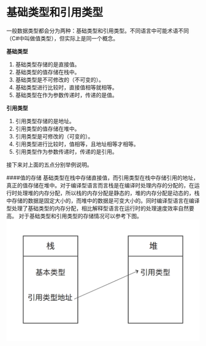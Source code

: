 # 基础类型和引用类型

一般数据类型都会分为两种：基础类型和引用类型。不同语言中可能术语不同（C#中叫做值类型），但实际上是同一个概念。

**基础类型**
1. 基础类型存储的是直接值。
2. 基础类型的值存储在栈中。
3. 基础类型是不可修改的（不可变的）。
4. 基础类型进行比较时，直接值相等就相等。
5. 基础类型在作为参数传递时，传递的是值。

**引用类型**
1. 引用类型存储的是地址。
2. 引用类型的值存储在堆中。
3. 引用类型是可修改的（可变的）。
4. 引用类型进行比较时，值相等，且地址相等才相等。
5. 引用类型作为参数传递时，传递的是引用。

接下来对上面的五点分别举例说明。

####值的存储
基础类型在栈中存储直接值，而引用类型在栈中存储引用的地址，真正的值存储在堆中。对于编译型语言而言栈是在编译时处理内存的分配的，在运行时处理堆的内存分配，所以栈的内存分配是静态的，堆的内存分配是动态的，栈中存储的数据是固定大小的，而堆中的数据是可变大小的。同时编译型语言在编译型处理了基础类型的内存分配，相比解释型语言在运行时的处理速度效率自然要高。
对于基础类型和引用类型的存储情况可以参考下图。
![](primitive_and_reference_type.png)